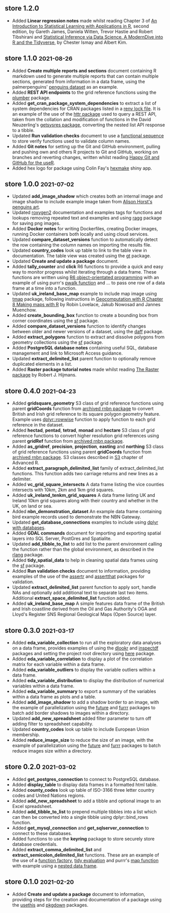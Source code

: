 ## store 1.2.0

-   Added **Linear regression notes** made whilst reading Chapter 3 of [An Introduction to Statistical Learning with Applications in R](https://www.statlearning.com/), second edition, by Gareth James, Daniela Witten, Trevor Hastie and Robert Tibshirani and [Statistical Inference via Data Science. A ModernDive into R and the Tidyverse](https://moderndive.com/), by Chester Ismay and Albert Kim.

## store 1.1.0 <font size="4">2021-08-26</font>

-   Added **Create multiple reports and sections** document containing R markdown used to generate multiple reports that can contain multiple sections, generated from information in a data frame, using the palmerpenguins' [penguins dataset](https://allisonhorst.github.io/palmerpenguins/reference/penguins.html) as an example.
-   Added **REST API endpoints** to the grid reference functions using the [plumber](https://www.rplumber.io/) package.
-   Added **get_cran_package_system_dependencies** to extract a list of system dependencies for CRAN packages listed in a [renv lock file](https://rstudio.github.io/renv/articles/lockfile.html). It is an example of the use of the [httr package](https://httr.r-lib.org/index.html) used to query a REST API, taken from the collation and modification of functions in the David Neuzerling's [getsysres package](https://github.com/mdneuzerling/getsysreqs/tree/main/R), converting the nested list API response to a tibble.
-   Updated **Run validation checks** document to use a [functional sequence](https://riptutorial.com/r/example/5661/functional-sequences) to store verify functions used to validate column names.
-   Added **Git notes** for setting up the Git and GitHub environment, pulling and pushing own and others R projects to Git and GitHub, working on branches and reverting changes, written whilst reading [Happy Git and GitHub for the useR](https://happygitwithr.com/).
-   Added hex logo for package using Colin Fay's [hexmake](https://connect.thinkr.fr/hexmake/) shiny app.

## store 1.0.0 <font size="4">2021-07-02</font>

-   Updated **add_image_shadow** which creates both an internal image and image shadow to include example image taken from [Alison Horst's penguins art](https://allisonhorst.github.io/palmerpenguins/articles/art.html).
-   Updated [roxygen2](https://roxygen2.r-lib.org/index.html) documentation and examples tags for functions and lookups removing repeated text and examples and using [ragg](https://ragg.r-lib.org/) package for saving png images.
-   Added **Docker notes** for writing Dockerfiles, creating Docker images, running Docker containers both locally and using cloud services.
-   Updated **compare_dataset_versions** function to automatically detect the row containing the column names on importing the results file.
-   Updated **country_codes** look up table to link to the table view in documentation. The table view was created using the [gt](https://gt.rstudio.com/) package.
-   Updated **Create and update a package** document.
-   Added **tally_counter** and **click** R6 functions to provide a quick and easy way to monitor progress whilst iterating through a data frame. These functions are written using [R6 object-orientated programming](https://r6.r-lib.org/) with an example of using purrr's [pwalk function](https://purrr.tidyverse.org/reference/map2.html) and ... to pass one row of a data frame at a time into a function.
-   Updated **uk_ireland_base_map** example to include map image using [tmap](https://github.com/mtennekes/tmap) package, following instructions in [Geocomputation with R Chapter 8 Making maps with R](https://geocompr.robinlovelace.net/adv-map.html) by Robin Lovelace, Jakub Nowosad and Jannes Muenchow.
-   Added **create_bounding_box** function to create a bounding box from corner coordinates using the [sf](https://r-spatial.github.io/sf/reference/st.html) package.
-   Added **compare_dataset_versions** function to identify changes between older and newer versions of a dataset, using the [daff](https://github.com/edwindj/daff) package.
-   Added **extract_polygons** function to extract and dissolve polygons from geometry collections using the [sf](https://r-spatial.github.io/sf/) package.
-   Added **PostgreSQL database notes** containing useful SQL, database management and link to Microsoft Access guidance.
-   Updated **extract_delimited_list** parent function to optionally remove duplicated elements in a list.
-   Added **Raster package tutorial notes** made whilst reading [The Raster package](https://rspatial.org/raster/pkg/index.html) by Robert J. Hijmans.

## store 0.4.0 <font size="4">2021-04-23</font>

-   Added **gridsquare_geometry** S3 class of grid reference functions using parent **gridCoords** function from [archived rnbn package](https://github.com/ropensci-archive/rnbn/issues/37) to convert British and Irish grid reference to its square polygon geometry feature. Example uses [dplyr::rowwise](https://dplyr.tidyverse.org/reference/rowwise.html) function to apply function to each grid reference in the dataset.
-   Added **hectad**, **pentad**, **tetrad**, **monad** and **hectare** S3 class of grid reference functions to convert higher resolution grid references using parent **gridRef** function from [archived rnbn package](https://github.com/ropensci-archive/rnbn/issues/37).
-   Added **as_gridref**, **precision**, **projection**, **easting** and **northing** S3 class of grid reference functions using parent **gridCoords** function from [archived rnbn package](https://github.com/ropensci-archive/rnbn/issues/37). S3 classes described in [S3](https://adv-r.hadley.nz/s3.html) chapter of Advanced R.
-   Added **extract_paragraph_delimited_list** family of extract_delimited_list functions. This function adds two carriage returns and new lines as a delimiter.
-   Added **vc_grid_square_intersects** A data frame listing the vice counties intersects with 10km, 2km and 1km grid squares.
-   Added **uk_ireland_tenkm_grid_squares** A data frame listing UK and Ireland 10km grid squares along with their country and whether in the UK, on land or sea.
-   Added **nbn_demonstration_dataset** An example data frame containing bird example records used to demonstrate the NBN Gateway.
-   Updated **get_database_connections** examples to include using [dplyr with databases](https://db.rstudio.com/dplyr/).
-   Added **GDAL commands** document for importing and exporting spatial layers into SQL Server, PostGres and Spatialite.
-   Updated **add_tibble_to_list** to add list to the parent environment calling the function rather than the global environment, as described in the [rlang](https://rlang.r-lib.org/index.html) package.
-   Added **tidy_spatial_data** to help in cleaning spatial data frames using the [sf](https://r-spatial.github.io/sf/) package.
-   Added **Run validation checks** document to information, providing examples of the use of the [assertr](https://cran.r-project.org/web/packages/assertr/vignettes/assertr.html) and [assertthat](https://github.com/hadley/assertthat) packages for validation.
-   Updated **extract_delimited_list** parent function to apply sort, handle NAs and optionally add additional text to separate last two items. Additional **extract_space_delimited_list** function added.
-   Added **uk_ireland_base_map** A simple features data frame of the British and Irish coastline derived from the Oil and Gas Authority's OGA and Lloyd's Register SNS Regional Geological Maps (Open Source) layer.

## store 0.3.0 <font size="4">2021-03-17</font>

-   Added **eda_variable_collection** to run all the exploratory data analyses on a data frame, provides examples of using the [dlookr](https://github.com/choonghyunryu/dlookr) and [inspectdf](https://alastairrushworth.github.io/inspectdf/) packages and setting the project root directory using [here](https://github.com/r-lib/here) package.
-   Added **eda_variable_correlation** to display a plot of the correlation matrix for each variable within a data frame.
-   Added **eda_variable_outliers** to display the variable outliers within a data frame.
-   Added **eda_variable_distribution** to display the distribution of numerical variables within a data frame.
-   Added **eda_variable_summary** to export a summary of the variables within a data frame as plots and a table.
-   Added **add_image_shadow** to add a shadow border to an image, with the example of parallelization using the [future](https://github.com/HenrikBengtsson/future) and [furrr](https://davisvaughan.github.io/furrr/) packages to batch add border shadows to images within a directory.
-   Updated **add_new_spreadsheet** added filter parameter to turn off adding filter to spreadsheet capability.
-   Updated **country_codes** look up table to include European Union membership.
-   Added **reduce_image_size** to reduce the size of an image, with the example of parallelization using the [future](https://github.com/HenrikBengtsson/future) and [furrr](https://davisvaughan.github.io/furrr/) packages to batch reduce images size within a directory.

## store 0.2.0 <font size="4">2021-03-02</font>

-   Added **get_postgres_connection** to connect to PostgreSQL database.
-   Added **display_table** to display data frames in a formatted html table.
-   Added **county_codes** look up table of ISO-3166 three letter country codes and United Nations regions.
-   Added **add_new_spreadsheet** to add a tibble and optional image to an Excel spreadsheet.
-   Added **add_tibble_to_list** to prepend multiple tibbles into a list which can then be converted into a single tibble using dplyr::bind_rows function.
-   Added **get_mysql_connection** and **get_sqlserver_connection** to connect to these databases.
-   Added functions to use the **keyring** package to store securely store database credentials.
-   Added **extract_comma_delimited_list** and **extract_semicolon_delimited_list** functions. These are an example of the use of a [function factory](https://adv-r.hadley.nz/function-factories.html), [tidy evaluation](https://www.tidyverse.org/blog/2020/02/glue-strings-and-tidy-eval/) and purrr's [map function](https://purrr.tidyverse.org/reference/map.html) with example using a [nested data frame](https://cran.r-project.org/web/packages/tidyr/vignettes/nest.html).

## store 0.1.0 <font size="4">2021-02-20</font>

-   Added **Create and update a package** document to information, providing steps for the creation and documentation of a package using the [usethis](https://usethis.r-lib.org/) and [pkgdown](https://pkgdown.r-lib.org/) packages.
